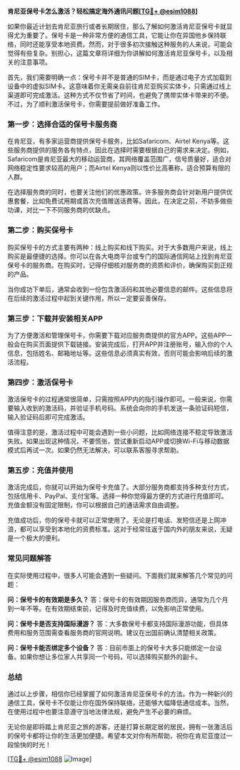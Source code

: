 **肯尼亚保号卡怎么激活？轻松搞定海外通讯问题[[TG💪+ @esim1088](https://t.me/s/esim1088)]**

如果你最近计划去肯尼亚旅行或者长期居住，那么了解如何激活肯尼亚保号卡就显得尤为重要了。保号卡是一种非常方便的通信工具，它能让你在异国他乡保持联络，同时还能享受本地资费。然而，对于很多初次接触这种服务的人来说，可能会觉得有些复杂。别担心，这篇文章将详细为你讲解如何激活肯尼亚保号卡，以及相关的注意事项。

首先，我们需要明确一点：保号卡并不是普通的SIM卡，而是通过电子方式加载到设备中的虚拟SIM卡。这意味着你无需亲自前往肯尼亚购买实体卡，只需通过线上渠道即可完成激活。这种方式不仅节省了时间，也避免了携带实体卡带来的不便。不过，为了顺利激活保号卡，你需要提前做好准备工作。

### **第一步：选择合适的保号卡服务商**

在肯尼亚，有多家运营商提供保号卡服务，比如Safaricom、Airtel Kenya等。这些服务商提供的服务各有特点，因此在选择时需要根据自己的需求来决定。例如，Safaricom是肯尼亚最大的移动运营商，其网络覆盖范围广，信号质量好，适合对网络稳定性要求较高的用户；而Airtel Kenya则以性价比高著称，适合预算有限的人群。

在选择服务商的同时，也要关注他们的优惠政策。许多服务商会针对新用户提供优惠套餐，比如免费试用期或首次充值赠送话费等。因此，在决定之前，不妨多做些功课，对比一下不同服务商的优缺点。

### **第二步：购买保号卡**

购买保号卡的方式主要有两种：线上购买和线下购买。对于大多数用户来说，线上购买是最便捷的选择。你可以在各大电商平台或专门的国际通信网站上找到肯尼亚保号卡的服务商。在购买时，记得仔细核对服务商的资质和评价，确保购买到正规的产品。

当你成功下单后，通常会收到一份包含激活码和其他必要信息的邮件。这些信息将在后续的激活过程中起到关键作用，所以一定要妥善保存。

### **第三步：下载并安装相关APP**

为了方便激活和管理保号卡，你需要下载对应服务商提供的官方APP。这些APP一般会在购买页面提供下载链接。安装完成后，打开APP并注册账号，输入你的个人信息，包括姓名、邮箱地址等。这些信息必须真实有效，否则可能会影响后续的激活流程。

### **第四步：激活保号卡**

激活保号卡的过程通常很简单，只需按照APP内的指引操作即可。一般来说，你需要输入收到的激活码，并验证手机号码。系统会向你的手机发送一条验证码短信，输入验证码后即可完成激活。

值得注意的是，激活过程中可能会遇到一些小问题，比如网络连接不稳定导致激活失败。如果出现这种情况，不要慌张，尝试重新启动APP或切换Wi-Fi与移动数据模式后再试一次。如果仍然无法解决，可以联系客服寻求帮助。

### **第五步：充值并使用**

激活完成后，你就可以开始为保号卡充值了。大部分服务商都支持多种支付方式，包括信用卡、PayPal、支付宝等。选择一种你觉得最方便的方式进行充值即可。充值金额没有固定限制，你可以根据自己的通话需求自由调整。

充值成功后，你的保号卡就可以正常使用了。无论是打电话、发短信还是上网冲浪，都可以享受到本地化的资费标准。这对于经常往返于国内外的朋友来说，无疑是一个极大的便利。

### **常见问题解答**

在实际使用过程中，很多人可能会遇到一些疑问。下面我们就来解答几个常见的问题：

**问：保号卡的有效期是多久？**
答：保号卡的有效期因服务商而异，通常为几个月到一年不等。在有效期结束前，记得及时充值续费，以免影响正常使用。

**问：保号卡是否支持国际漫游？**
答：大多数保号卡都支持国际漫游功能，但具体费用和服务范围需查看服务商的官网说明。建议在出国前确认清楚相关政策。

**问：保号卡能否绑定多个设备？**
答：目前市面上的保号卡大多只能绑定一台设备。如果你想让多位家人共享同一个号码，可以选择购买额外的副卡。

### **总结**

通过以上步骤，相信你已经掌握了如何激活肯尼亚保号卡的方法。作为一种新兴的通信工具，保号卡不仅能让你在国外保持联络，还能够大幅降低通信成本。当然，在使用过程中也要注意遵守当地法律法规，避免产生不必要的麻烦。

无论你是即将踏上肯尼亚之旅的游客，还是打算长期定居的居民，拥有一张激活后的保号卡都将让你的生活更加便捷。希望本文对你有所帮助，祝你在肯尼亚度过一段愉快的时光！

[[TG💪+ @esim1088](https://t.me/s/esim1088) ![Image](https://i.postimg.cc/4NQfJmqS/Snipaste-2025-05-13-00-14-12.png)]